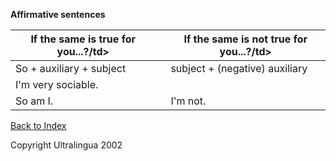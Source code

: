 **Affirmative sentences**

 

| If the same is true for you...?/td> |      | If the same is not true for you...?/td> |
| ----------------------------------- | ---- | --------------------------------------- |
| So + auxiliary + subject            |      | subject + (negative) auxiliary          |
| I'm very sociable.                  |      |                                         |
| So am I.                            |      | I'm not.                                |

 [Back to Index](https://cns.ef-cdn.com/EtownResources/Grammar/EIndex.html)  

Copyright Ultralingua 2002
